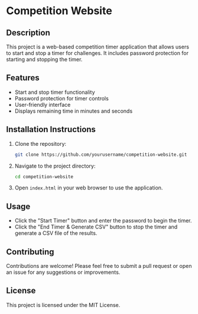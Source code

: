 # Competition Website

## Description
This project is a web-based competition timer application that allows users to start and stop a timer for challenges. It includes password protection for starting and stopping the timer.

## Features
- Start and stop timer functionality
- Password protection for timer controls
- User-friendly interface
- Displays remaining time in minutes and seconds

## Installation Instructions
1. Clone the repository:
   ```bash
   git clone https://github.com/yourusername/competition-website.git
   ```
2. Navigate to the project directory:
   ```bash
   cd competition-website
   ```
3. Open `index.html` in your web browser to use the application.

## Usage
- Click the "Start Timer" button and enter the password to begin the timer.
- Click the "End Timer & Generate CSV" button to stop the timer and generate a CSV file of the results.

## Contributing
Contributions are welcome! Please feel free to submit a pull request or open an issue for any suggestions or improvements.

## License
This project is licensed under the MIT License.
